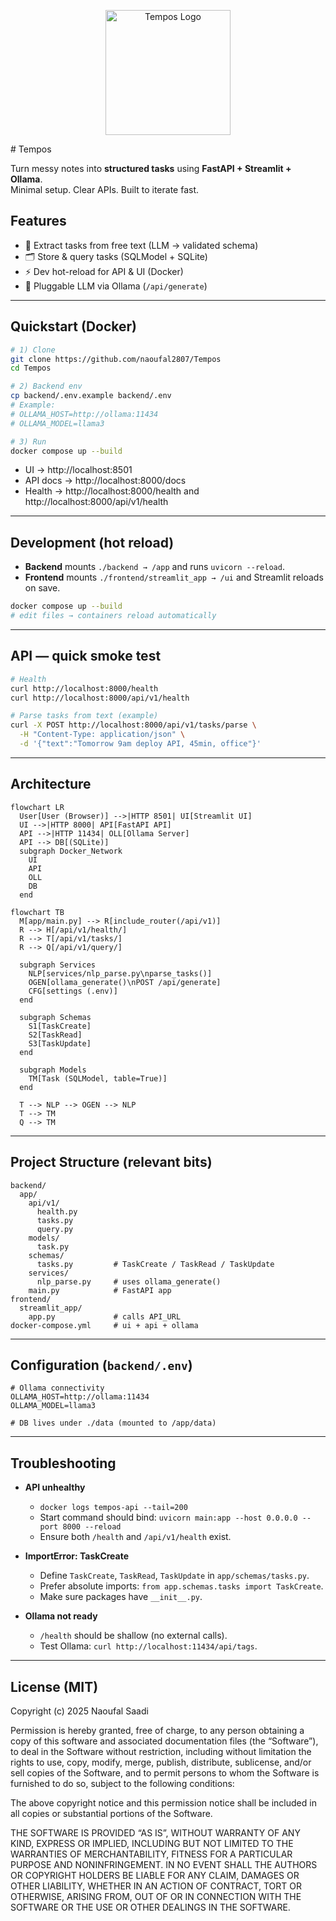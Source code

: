 
<p align="center">
  <img src="https://github.com/user-attachments/assets/efc2aaf7-50d7-4b1a-aee7-bccbbf7f6ab5" alt="Tempos Logo" width="200"/>
</p>
# Tempos

Turn messy notes into **structured tasks** using **FastAPI + Streamlit + Ollama**.  
Minimal setup. Clear APIs. Built to iterate fast.

## Features
- 🧠 Extract tasks from free text (LLM → validated schema)
- 🗂️ Store & query tasks (SQLModel + SQLite)
- ⚡ Dev hot-reload for API & UI (Docker)
- 🔌 Pluggable LLM via Ollama (`/api/generate`)

---

## Quickstart (Docker)

```bash
# 1) Clone
git clone https://github.com/naoufal2807/Tempos
cd Tempos

# 2) Backend env
cp backend/.env.example backend/.env
# Example:
# OLLAMA_HOST=http://ollama:11434
# OLLAMA_MODEL=llama3

# 3) Run
docker compose up --build
```

- UI → http://localhost:8501  
- API docs → http://localhost:8000/docs  
- Health → http://localhost:8000/health and http://localhost:8000/api/v1/health

---

## Development (hot reload)

- **Backend** mounts `./backend → /app` and runs `uvicorn --reload`.
- **Frontend** mounts `./frontend/streamlit_app → /ui` and Streamlit reloads on save.

```bash
docker compose up --build
# edit files → containers reload automatically
```

---

## API — quick smoke test

```bash
# Health
curl http://localhost:8000/health
curl http://localhost:8000/api/v1/health

# Parse tasks from text (example)
curl -X POST http://localhost:8000/api/v1/tasks/parse \
  -H "Content-Type: application/json" \
  -d '{"text":"Tomorrow 9am deploy API, 45min, office"}'
```

---

## Architecture

```mermaid
flowchart LR
  User[User (Browser)] -->|HTTP 8501| UI[Streamlit UI]
  UI -->|HTTP 8000| API[FastAPI API]
  API -->|HTTP 11434| OLL[Ollama Server]
  API --> DB[(SQLite)]
  subgraph Docker_Network
    UI
    API
    OLL
    DB
  end
```

```mermaid
flowchart TB
  M[app/main.py] --> R[include_router(/api/v1)]
  R --> H[/api/v1/health/]
  R --> T[/api/v1/tasks/]
  R --> Q[/api/v1/query/]

  subgraph Services
    NLP[services/nlp_parse.py\nparse_tasks()]
    OGEN[ollama_generate()\nPOST /api/generate]
    CFG[settings (.env)]
  end

  subgraph Schemas
    S1[TaskCreate]
    S2[TaskRead]
    S3[TaskUpdate]
  end

  subgraph Models
    TM[Task (SQLModel, table=True)]
  end

  T --> NLP --> OGEN --> NLP
  T --> TM
  Q --> TM
```

---

## Project Structure (relevant bits)

```
backend/
  app/
    api/v1/
      health.py
      tasks.py
      query.py
    models/
      task.py
    schemas/
      tasks.py         # TaskCreate / TaskRead / TaskUpdate
    services/
      nlp_parse.py     # uses ollama_generate()
    main.py            # FastAPI app
frontend/
  streamlit_app/
    app.py             # calls API_URL
docker-compose.yml     # ui + api + ollama
```

---

## Configuration (`backend/.env`)

```
# Ollama connectivity
OLLAMA_HOST=http://ollama:11434
OLLAMA_MODEL=llama3

# DB lives under ./data (mounted to /app/data)
```

---

## Troubleshooting

- **API unhealthy**
  - `docker logs tempos-api --tail=200`
  - Start command should bind: `uvicorn main:app --host 0.0.0.0 --port 8000 --reload`
  - Ensure both `/health` and `/api/v1/health` exist.

- **ImportError: TaskCreate**
  - Define `TaskCreate`, `TaskRead`, `TaskUpdate` in `app/schemas/tasks.py`.
  - Prefer absolute imports: `from app.schemas.tasks import TaskCreate`.
  - Make sure packages have `__init__.py`.

- **Ollama not ready**
  - `/health` should be shallow (no external calls).
  - Test Ollama: `curl http://localhost:11434/api/tags`.

---

## License (MIT)

Copyright (c) 2025 Naoufal Saadi

Permission is hereby granted, free of charge, to any person obtaining a copy
of this software and associated documentation files (the “Software”), to deal
in the Software without restriction, including without limitation the rights
to use, copy, modify, merge, publish, distribute, sublicense, and/or sell
copies of the Software, and to permit persons to whom the Software is
furnished to do so, subject to the following conditions:

The above copyright notice and this permission notice shall be included in
all copies or substantial portions of the Software.

THE SOFTWARE IS PROVIDED “AS IS”, WITHOUT WARRANTY OF ANY KIND, EXPRESS OR
IMPLIED, INCLUDING BUT NOT LIMITED TO THE WARRANTIES OF MERCHANTABILITY,
FITNESS FOR A PARTICULAR PURPOSE AND NONINFRINGEMENT. IN NO EVENT SHALL THE
AUTHORS OR COPYRIGHT HOLDERS BE LIABLE FOR ANY CLAIM, DAMAGES OR OTHER
LIABILITY, WHETHER IN AN ACTION OF CONTRACT, TORT OR OTHERWISE, ARISING FROM,
OUT OF OR IN CONNECTION WITH THE SOFTWARE OR THE USE OR OTHER DEALINGS IN
THE SOFTWARE.




